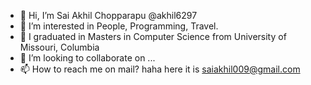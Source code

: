 - 👋 Hi, I’m Sai Akhil Chopparapu @akhil6297
- 👀 I’m interested in People, Programming, Travel.
- 🌱 I graduated in Masters in Computer Science from University of Missouri, Columbia
- 💞️ I’m looking to collaborate on ...
- 📫 How to reach me on mail? haha here it is saiakhil009@gmail.com

<!---
akhil6297/akhil6297 is a ✨ special ✨ repository because its `README.md` (this file) appears on your GitHub profile.
You can click the Preview link to take a look at your changes.
--->
